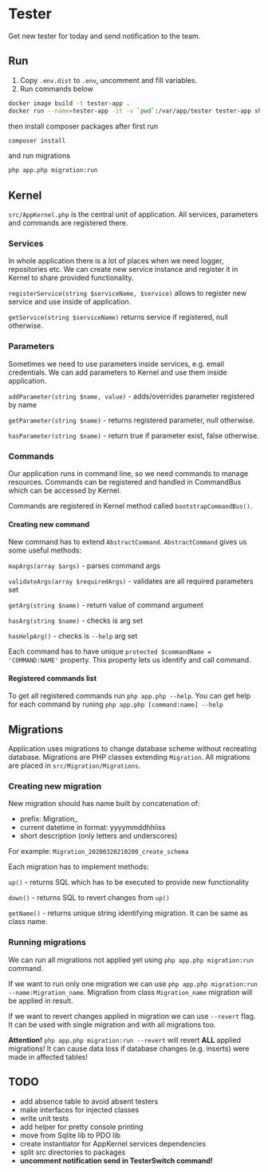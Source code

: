 # Tester

Get new tester for today and send notification to the team.

## Run

1. Copy `.env.dist` to `.env`, uncomment and fill variables.
2. Run commands below

```bash
docker image build -t tester-app .
docker run --name=tester-app -it -v `pwd`:/var/app/tester tester-app sh
```

then install composer packages after first run

```bash
composer install
```

and run migrations

```bash
php app.php migration:run
```

## Kernel

`src/AppKernel.php` is the central unit of application. All services, parameters
and commands are registered there.

### Services

In whole application there is a lot of places when we need logger, repositories etc.
We can create new service instance and register it in Kernel to share provided functionality.

`registerService(string $serviceName, $service)` allows to register new service
and use inside of application.

`getService(string $serviceName)` returns service if registered, null otherwise.

### Parameters

Sometimes we need to use parameters inside services, e.g. email credentials.
We can add parameters to Kernel and use them inside application.

`addParameter(string $name, value)` - adds/overrides parameter registered by name

`getParameter(string $name)` - returns registered parameter, null otherwise.

`hasParameter(string $name)` - return true if parameter exist, false otherwise.

### Commands

Our application runs in command line, so we need commands to manage resources.
Commands can be registered and handled in CommandBus which can be accessed by Kernel.

Commands are registered in Kernel method called `bootstrapCommandBus()`.

#### Creating new command

New command has to extend `AbstractCommand`. `AbstractCommand` gives us some useful methods:

`mapArgs(array $args)` - parses command args

`validateArgs(array $requiredArgs)` - validates are all required parameters set

`getArg(string $name)` - return value of command argument

`hasArg(string $name)` - checks is arg set

`hasHelpArg()` - checks is `--help` arg set 

Each command has to have unique `protected $commandName = 'COMMAND:NAME'` property.
This property lets us identify and call command.

#### Registered commands list

To get all registered commands run `php app.php --help`. You can get help for each command
by runing `php app.php [command:name] --help`

## Migrations

Application uses migrations to change database scheme without recreating database.
Migrations are PHP classes extending `Migration`. All migrations are placed in
`src/Migration/Migrations`.

### Creating new migration

New migration should has name built by concatenation of:
- prefix: Migration_
- current datetime in format: yyyymmddhhiiss
- short description (only letters and underscores)

For example: `Migration_20200320210200_create_schema`

Each migration has to implement methods:

`up()` - returns SQL which has to be executed to provide new functionality

`down()` - returns SQL to revert changes from `up()`

`getName()` - returns unique string identifying migration. It can be same as class name.

### Running migrations

We can run all migrations not applied yet using `php app.php migration:run` command.

If we want to run only one migration we can use `php app.php migration:run --name:Migration_name`.
Migration from class `Migration_name` migration will be applied in result.

If we want to revert changes applied in migration we can use `--revert` flag.
It can be used with single migration and with all migrations too.

**Attention!** `php app.php migration:run --revert` will revert **ALL** applied migrations!
It can cause data loss if database changes (e.g. inserts) were made in affected tables!


## TODO

* add absence table to avoid absent testers
* make interfaces for injected classes
* write unit tests
* add helper for pretty console printing
* move from Sqlite lib to PDO lib
* create instantiator for AppKernel services dependencies
* split src directories to packages
* __uncomment notification send in TesterSwitch command!__